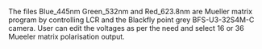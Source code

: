 The files Blue_445nm Green_532nm and Red_623.8nm are Mueller matrix program by controlling LCR and the Blackfly point grey BFS-U3-32S4M-C camera. User can edit the voltages as per the need and select 16 or 36 Mueeler matrix polarisation output.
